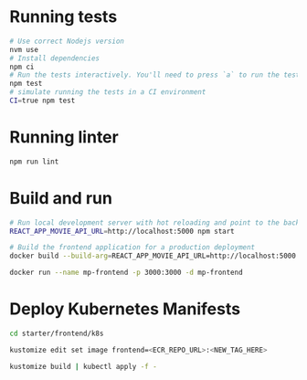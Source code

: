 # Running tests
```bash
# Use correct Nodejs version
nvm use
# Install dependencies
npm ci
# Run the tests interactively. You'll need to press `a` to run the tests
npm test
# simulate running the tests in a CI environment
CI=true npm test
```

# Running linter
```bash
npm run lint
```

# Build and run
```bash
# Run local development server with hot reloading and point to the backend default
REACT_APP_MOVIE_API_URL=http://localhost:5000 npm start

# Build the frontend application for a production deployment
docker build --build-arg=REACT_APP_MOVIE_API_URL=http://localhost:5000 --tag=mp-frontend:latest .

docker run --name mp-frontend -p 3000:3000 -d mp-frontend
```

# Deploy Kubernetes Manifests
```bash
cd starter/frontend/k8s

kustomize edit set image frontend=<ECR_REPO_URL>:<NEW_TAG_HERE>

kustomize build | kubectl apply -f -
```